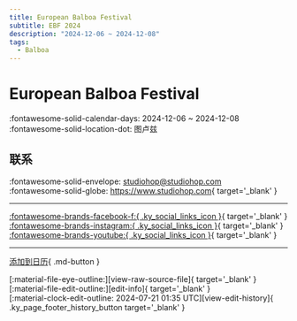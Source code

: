 ```yaml
---
title: European Balboa Festival
subtitle: EBF 2024
description: "2024-12-06 ~ 2024-12-08"
tags:
  - Balboa
---
```


# European Balboa Festival 

:fontawesome-solid-calendar-days: 2024-12-06 ~ 2024-12-08  
:fontawesome-solid-location-dot: 图卢兹  

## 联系

:fontawesome-solid-envelope: <studiohop@studiohop.com>  
:fontawesome-solid-globe: <https://www.studiohop.com>{ target='_blank' }  

---

 [:fontawesome-brands-facebook-f:{ .ky_social_links_icon }](https://www.facebook.com/studiohop){ target='_blank' } [:fontawesome-brands-instagram:{ .ky_social_links_icon }](https://instagram.com/studio_hop_toulouse){ target='_blank' } [:fontawesome-brands-youtube:{ .ky_social_links_icon }](https://youtube.com/@studio-hop){ target='_blank' }

---

[添加到日历](https://swing.news/ics/zh-Hans/2024/fr/european-balboa-festival-2024.ics){ .md-button }

<div class="ky_page_footer" markdown>
<div class="ky_page_footer_trailing" markdown="span">
[:material-file-eye-outline:][view-raw-source-file]{ target='_blank' }
[:material-file-edit-outline:][edit-info]{ target='_blank' }
</div>
<div class="ky_page_footer_leading" markdown="span">
[:material-clock-edit-outline: 2024-07-21 01:35 UTC][view-edit-history]{ .ky_page_footer_history_button target='_blank' }
</div>
</div>

[view-raw-source-file]: https://github.com/swingdance/events/blob/main/2024/fr/european-balboa-festival-2024.json "查看原始源文件"
[edit-info]: https://github.com/swingdance/events/issues/new?assignees=&labels=update+event&projects=&template=03-update_entity.yml&title=%5B2024%2Ffr%5D%20European%20Balboa%20Festival&region=fr&year=2024&id=european-balboa-festival-2024&name=European%20Balboa%20Festival&org_id= "编辑信息"

[view-edit-history]: https://github.com/swingdance/events/commits/main/2024/fr/european-balboa-festival-2024.json "查看编辑历史"
